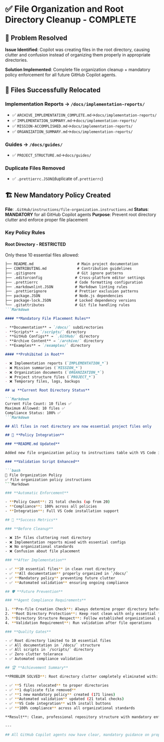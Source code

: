 # ✅ File Organization and Root Directory Cleanup - COMPLETE

## 🎯 **Problem Resolved**

**Issue Identified**: Copilot was creating files in the root directory, causing clutter and confusion instead of organizing them properly in appropriate directories.

**Solution Implemented**: Complete file organization cleanup + mandatory policy enforcement for all future GitHub Copilot agents.

## 📁 **Files Successfully Relocated**

### **Implementation Reports → `/docs/implementation-reports/`**

- ✅ `ARCHIVE_IMPLEMENTATION_COMPLETE.md`→`docs/implementation-reports/`
- ✅ `IMPLEMENTATION_SUMMARY.md`→`docs/implementation-reports/`
- ✅ `MISSION-ACCOMPLISHED.md`→`docs/implementation-reports/`
- ✅ `ORGANIZATION_SUMMARY.md`→`docs/implementation-reports/`

### **Guides → `/docs/guides/`**

- ✅ `PROJECT_STRUCTURE.md`→`docs/guides/`

### **Duplicate Files Removed**

- ✅ `.prettierrc.JSON`(duplicate of`.prettierrc`)

## 🏗️ **New Mandatory Policy Created**

**File**: `.GitHub/instructions/file-organization.instructions.md`
**Status**: **MANDATORY** for all GitHub Copilot agents
**Purpose**: Prevent root directory clutter and enforce proper file placement

### **Key Policy Rules**

#### **Root Directory - RESTRICTED**

Only these 10 essential files allowed:

```Markdown
├── README.md                    # Main project documentation
├── CONTRIBUTING.md              # Contribution guidelines
├── .gitignore                   # Git ignore patterns
├── .editorconfig               # Cross-platform editor settings
├── .prettierrc                 # Code formatting configuration
├── .markdownlint.JSON          # Markdown linting rules
├── .prettierignore             # Prettier exclusion patterns
├── package.JSON                # Node.js dependencies
├── package-lock.JSON           # Locked dependency versions
└── .gitattributes              # Git file handling rules
```Markdown

#### **Mandatory File Placement Rules**

- **Documentation** → `/docs/` subdirectories
- **Scripts** → `/scripts/` directory
- **GitHub Configs** → `.GitHub/` directory
- **Archive Content** → `/archive/` directory
- **Examples** → `/examples/` directory

#### **Prohibited in Root**

- ❌ Implementation reports (`IMPLEMENTATION_*`)
- ❌ Mission summaries (`MISSION_*`)
- ❌ Organization documents (`ORGANIZATION_*`)
- ❌ Project structure files (`PROJECT_*`)
- ❌ Temporary files, logs, backups

## 📊 **Current Root Directory Status**

```Markdown
Current File Count: 10 files ✅
Maximum Allowed: 10 files ✅
Compliance Status: 100% ✅
```Markdown

## All files in root directory are now essential project files only

## 🚀 **Policy Integration**

### **README.md Updated**

Added new file organization policy to instructions table with VS Code install buttons.

### **Validation Script Enhanced**

```bash
📁 File Organization Policy
✅ File organization policy instructions
```Markdown

### **Automatic Enforcement**

- **Policy Count**: 21 total checks (up from 20)
- **Compliance**: 100% across all policies
- **Integration**: Full VS Code installation support

## 🎉 **Success Metrics**

### **Before Cleanup**

- ❌ 15+ files cluttering root directory
- ❌ Implementation reports mixed with essential configs
- ❌ No organizational standards
- ❌ Confusion about file placement

### **After Implementation**

- ✅ **10 essential files** in clean root directory
- ✅ **All documentation** properly organized in `/docs/`
- ✅ **Mandatory policy** preventing future clutter
- ✅ **Automated validation** ensuring ongoing compliance

## 🛡️ **Future Prevention**

### **Agent Compliance Requirements**

1. **Pre-file Creation Check**: Always determine proper directory before creating files
2. **Root Directory Protection**: Keep root clean with only essential files
3. **Directory Structure Respect**: Follow established organizational patterns
4. **Validation Requirement**: Run validation after file operations

### **Quality Gates**

- ✅ Root directory limited to 10 essential files
- ✅ All documentation in `/docs/` structure
- ✅ All scripts in `/scripts/` directory
- ✅ Zero clutter tolerance
- ✅ Automated compliance validation

## 🏆 **Achievement Summary**

**PROBLEM SOLVED**: Root directory clutter completely eliminated with:

- ✅ **5 files relocated** to proper directories
- ✅ **1 duplicate file removed**
- ✅ **1 new mandatory policy** created (171 lines)
- ✅ **Automated validation** updated (21 total checks)
- ✅ **VS Code integration** with install buttons
- ✅ **100% compliance** across all organizational standards

**Result**: Clean, professional repository structure with mandatory enforcement preventing future clutter issues.

---

## All GitHub Copilot agents now have clear, mandatory guidance on proper file placement to maintain repository organization excellence
